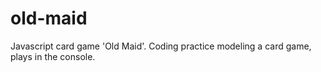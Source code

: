 old-maid
========

Javascript card game 'Old Maid'.
Coding practice modeling a card game, plays in the console. 
